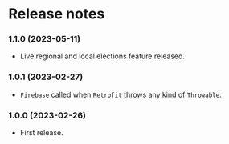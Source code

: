 # Release notes #

### 1.1.0 (2023-05-11) ###

* Live regional and local elections feature released.

### 1.0.1 (2023-02-27) ###

* `Firebase` called when `Retrofit` throws any kind of `Throwable`.

### 1.0.0 (2023-02-26) ###

* First release.
